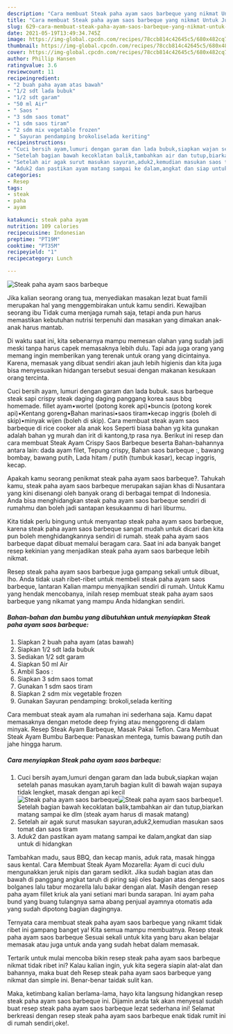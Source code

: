 ```yaml
---
description: "Cara membuat Steak paha ayam saos barbeque yang nikmat Untuk Jualan"
title: "Cara membuat Steak paha ayam saos barbeque yang nikmat Untuk Jualan"
slug: 629-cara-membuat-steak-paha-ayam-saos-barbeque-yang-nikmat-untuk-jualan
date: 2021-05-19T13:49:34.745Z
image: https://img-global.cpcdn.com/recipes/78ccb814c42645c5/680x482cq70/steak-paha-ayam-saos-barbeque-foto-resep-utama.jpg
thumbnail: https://img-global.cpcdn.com/recipes/78ccb814c42645c5/680x482cq70/steak-paha-ayam-saos-barbeque-foto-resep-utama.jpg
cover: https://img-global.cpcdn.com/recipes/78ccb814c42645c5/680x482cq70/steak-paha-ayam-saos-barbeque-foto-resep-utama.jpg
author: Phillip Hansen
ratingvalue: 3.6
reviewcount: 11
recipeingredient:
- "2 buah paha ayam atas bawah"
- "1/2 sdt lada bubuk"
- "1/2 sdt garam"
- "50 ml Air"
- " Saos "
- "3 sdm saos tomat"
- "1 sdm saos tiram"
- "2 sdm mix vegetable frozen"
- " Sayuran pendamping brokoliselada keriting"
recipeinstructions:
- "Cuci bersih ayam,lumuri dengan garam dan lada bubuk,siapkan wajan setelah panas masukan ayam,taruh bagian kulit di bawah wajan supaya tidak lengket, masak dengan api kecil"
- "Setelah bagian bawah kecoklatan balik,tambahkan air dan tutup,biarkan matang sampai ke dlm (steak ayam harus di masak matang)"
- "Setelah air agak surut masukan sayuran,aduk2,kemudian masukan saos tomat dan saos tiram"
- "Aduk2 dan pastikan ayam matang sampai ke dalam,angkat dan siap untuk di hidangkan"
categories:
- Resep
tags:
- steak
- paha
- ayam

katakunci: steak paha ayam 
nutrition: 109 calories
recipecuisine: Indonesian
preptime: "PT19M"
cooktime: "PT35M"
recipeyield: "1"
recipecategory: Lunch

---
```



![Steak paha ayam saos barbeque](https://img-global.cpcdn.com/recipes/78ccb814c42645c5/680x482cq70/steak-paha-ayam-saos-barbeque-foto-resep-utama.jpg)

Jika kalian seorang orang tua, menyediakan masakan lezat buat famili merupakan hal yang menggembirakan untuk kamu sendiri. Kewajiban seorang ibu Tidak cuma menjaga rumah saja, tetapi anda pun harus memastikan kebutuhan nutrisi terpenuhi dan masakan yang dimakan anak-anak harus mantab.

Di waktu  saat ini, kita sebenarnya mampu memesan olahan yang sudah jadi meski tanpa harus capek memasaknya lebih dulu. Tapi ada juga orang yang memang ingin memberikan yang terenak untuk orang yang dicintainya. Karena, memasak yang dibuat sendiri akan jauh lebih higienis dan kita juga bisa menyesuaikan hidangan tersebut sesuai dengan makanan kesukaan orang tercinta. 

Cuci bersih ayam, lumuri dengan garam dan lada bubuk. saus barbeque steak sapi crispy steak daging daging panggang korea saus bbq homemade. fillet ayam•wortel (potong korek api)•buncis (potong korek api)•Kentang goreng•Bahan marinasi•saos tiram•kecap inggris (boleh di skip)•minyak wijen (boleh di skip). Cara membuat steak ayam saos barbeque di rice cooker ala anak kos Seperti biasa bahan yg kita gunakan adalah bahan yg murah dan irit di kantong,tp rasa nya. Berikut ini resep dan cara membuat Steak Ayam Crispy Saos Barbeque beserta Bahan-bahannya antara lain: dada ayam filet, Tepung crispy, Bahan saos barbeque :, bawang bombay, bawang putih, Lada hitam / putih (tumbuk kasar), kecap inggris, kecap.

Apakah kamu seorang penikmat steak paha ayam saos barbeque?. Tahukah kamu, steak paha ayam saos barbeque merupakan sajian khas di Nusantara yang kini disenangi oleh banyak orang di berbagai tempat di Indonesia. Anda bisa menghidangkan steak paha ayam saos barbeque sendiri di rumahmu dan boleh jadi santapan kesukaanmu di hari liburmu.

Kita tidak perlu bingung untuk menyantap steak paha ayam saos barbeque, karena steak paha ayam saos barbeque sangat mudah untuk dicari dan kita pun boleh menghidangkannya sendiri di rumah. steak paha ayam saos barbeque dapat dibuat memalui beragam cara. Saat ini ada banyak banget resep kekinian yang menjadikan steak paha ayam saos barbeque lebih nikmat.

Resep steak paha ayam saos barbeque juga gampang sekali untuk dibuat, lho. Anda tidak usah ribet-ribet untuk membeli steak paha ayam saos barbeque, lantaran Kalian mampu menyajikan sendiri di rumah. Untuk Kamu yang hendak mencobanya, inilah resep membuat steak paha ayam saos barbeque yang nikamat yang mampu Anda hidangkan sendiri.

<!--inarticleads1-->

##### Bahan-bahan dan bumbu yang dibutuhkan untuk menyiapkan Steak paha ayam saos barbeque:

1. Siapkan 2 buah paha ayam (atas bawah)
1. Siapkan 1/2 sdt lada bubuk
1. Sediakan 1/2 sdt garam
1. Siapkan 50 ml Air
1. Ambil  Saos :
1. Siapkan 3 sdm saos tomat
1. Gunakan 1 sdm saos tiram
1. Siapkan 2 sdm mix vegetable frozen
1. Gunakan  Sayuran pendamping: brokoli,selada keriting


Cara membuat steak ayam ala rumahan ini sederhana saja. Kamu dapat memasaknya dengan metode deep frying atau menggoreng di dalam minyak. Resep Steak Ayam Barbeque, Masak Pakai Teflon. Cara Membuat Steak Ayam Bumbu Barbeque: Panaskan mentega, tumis bawang putih dan jahe hingga harum. 

<!--inarticleads2-->

##### Cara menyiapkan Steak paha ayam saos barbeque:

1. Cuci bersih ayam,lumuri dengan garam dan lada bubuk,siapkan wajan setelah panas masukan ayam,taruh bagian kulit di bawah wajan supaya tidak lengket, masak dengan api kecil
<img src="https://img-global.cpcdn.com/steps/4314e2ba56511488/160x128cq70/steak-paha-ayam-saos-barbeque-langkah-memasak-1-foto.jpg" alt="Steak paha ayam saos barbeque"><img src="https://img-global.cpcdn.com/steps/520a0095245734f6/160x128cq70/steak-paha-ayam-saos-barbeque-langkah-memasak-1-foto.jpg" alt="Steak paha ayam saos barbeque">1. Setelah bagian bawah kecoklatan balik,tambahkan air dan tutup,biarkan matang sampai ke dlm (steak ayam harus di masak matang)
1. Setelah air agak surut masukan sayuran,aduk2,kemudian masukan saos tomat dan saos tiram
1. Aduk2 dan pastikan ayam matang sampai ke dalam,angkat dan siap untuk di hidangkan


Tambahkan madu, saus BBQ, dan kecap manis, aduk rata, masak hingga saus kental. Cara Membuat Steak Ayam Mozarella: Ayam di cuci dulu mengunakkan jeruk nipis dan garam sedikit. Jika sudah bagian atas dan bawah di panggang angkat taruh di piring saji oles bagian atas dengan saos bolganes lalu tabur mozarella lalu bakar dengan alat. Masih dengan resep paha ayam fillet kriuk ala yani setiani mari bunda sarapan. Ini ayam paha bund yang buang tulangnya sama abang penjual ayamnya otomatis ada yang sudah dipotong bagian dagingnya. 

Ternyata cara membuat steak paha ayam saos barbeque yang nikamt tidak ribet ini gampang banget ya! Kita semua mampu membuatnya. Resep steak paha ayam saos barbeque Sesuai sekali untuk kita yang baru akan belajar memasak atau juga untuk anda yang sudah hebat dalam memasak.

Tertarik untuk mulai mencoba bikin resep steak paha ayam saos barbeque nikmat tidak ribet ini? Kalau kalian ingin, yuk kita segera siapin alat-alat dan bahannya, maka buat deh Resep steak paha ayam saos barbeque yang nikmat dan simple ini. Benar-benar taidak sulit kan. 

Maka, ketimbang kalian berlama-lama, hayo kita langsung hidangkan resep steak paha ayam saos barbeque ini. Dijamin anda tak akan menyesal sudah buat resep steak paha ayam saos barbeque lezat sederhana ini! Selamat berkreasi dengan resep steak paha ayam saos barbeque enak tidak rumit ini di rumah sendiri,oke!.

